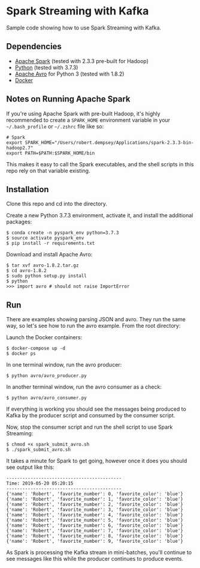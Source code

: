 # Spark Streaming with Kafka

Sample code showing how to use Spark Streaming with Kafka.

## Dependencies

* [Apache Spark](https://spark.apache.org/downloads.html) (tested with 2.3.3 pre-built for Hadoop)
* [Python](https://www.anaconda.com/distribution/#download-section) (tested with 3.7.3)
* [Apache Avro](http://apache.osuosl.org/avro/avro-1.8.2/py3/) for Python 3 (tested with 1.8.2)
* [Docker](https://docs.docker.com/install/)

## Notes on Running Apache Spark

If you're using Apache Spark with pre-built Hadoop, it's highly recommended to create a `SPARK_HOME` environment variable in your `~/.bash_profile` or `~/.zshrc` file like so:
```
# Spark
export SPARK_HOME="/Users/robert.dempsey/Applications/spark-2.3.3-bin-hadoop2.7"
export PATH=$PATH:$SPARK_HOME/bin
```

This makes it easy to call the Spark executables, and the shell scripts in this repo rely on that variable existing.

## Installation

Clone this repo and cd into the directory.

Create a new Python 3.7.3 environment, activate it, and install the additional packages:
```
$ conda create -n pyspark_env python=3.7.3
$ source activate pyspark_env
$ pip install -r requirements.txt
```

Download and install Apache Avro:
```
$ tar xvf avro-1.8.2.tar.gz
$ cd avro-1.8.2
$ sudo python setup.py install
$ python
>>> import avro # should not raise ImportError
```

## Run

There are examples showing parsing JSON and avro. They run the same way, so let's see how to run the avro example. From the root directory:

Launch the Docker containers:
```
$ docker-compose up -d
$ docker ps
```

In one terminal window, run the avro producer:
```
$ python avro/avro_producer.py
```

In another terminal window, run the avro consumer as a check:
```
$ python avro/avro_consumer.py
```

If everything is working you should see the messages being produced to Kafka by the producer script and consumed by the consumer script.

Now, stop the consumer script and run the shell script to use Spark Streaming:
```
$ chmod +x spark_submit_avro.sh
$ ./spark_submit_avro.sh
```

It takes a minute for Spark to get going, however once it does you should see output like this:
```
-------------------------------------------
Time: 2019-05-20 05:20:15
-------------------------------------------
{'name': 'Robert', 'favorite_number': 0, 'favorite_color': 'blue'}
{'name': 'Robert', 'favorite_number': 1, 'favorite_color': 'blue'}
{'name': 'Robert', 'favorite_number': 2, 'favorite_color': 'blue'}
{'name': 'Robert', 'favorite_number': 3, 'favorite_color': 'blue'}
{'name': 'Robert', 'favorite_number': 4, 'favorite_color': 'blue'}
{'name': 'Robert', 'favorite_number': 5, 'favorite_color': 'blue'}
{'name': 'Robert', 'favorite_number': 6, 'favorite_color': 'blue'}
{'name': 'Robert', 'favorite_number': 7, 'favorite_color': 'blue'}
{'name': 'Robert', 'favorite_number': 8, 'favorite_color': 'blue'}
{'name': 'Robert', 'favorite_number': 9, 'favorite_color': 'blue'}
```

As Spark is processing the Kafka stream in mini-batches, you'll continue to see messages like this while the producer continues to produce events.
